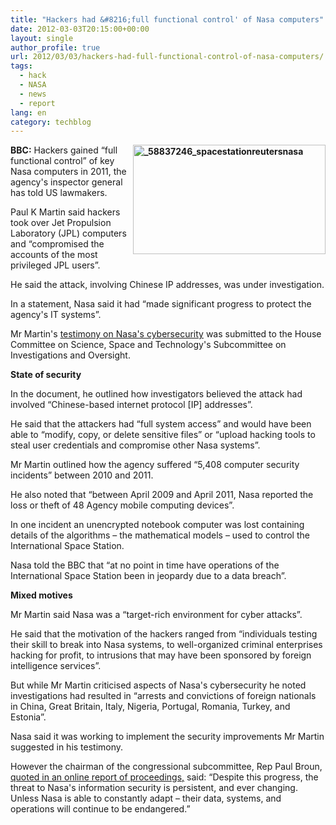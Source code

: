 ```yaml
---
title: "Hackers had &#8216;full functional control' of Nasa computers"
date: 2012-03-03T20:15:00+00:00
layout: single
author_profile: true
url: 2012/03/03/hackers-had-full-functional-control-of-nasa-computers/
tags:
  - hack
  - NASA
  - news
  - report
lang: en
category: techblog
---
```

**[<img title="_58837246_spacestationreutersnasa" border="0" alt="_58837246_spacestationreutersnasa" align="right" src="http://lh5.ggpht.com/-NT8Za4zQPPk/T1J0638nUSI/AAAAAAAAFDc/F21nAUJ8vOE/_58837246_spacestationreutersnasa_thumb%25255B1%25255D.jpg?imgmax=800" width="308" height="175" />](http://lh3.ggpht.com/-fnmJA2A1z9E/T1J0rcanuSI/AAAAAAAAFDU/u8e4saPH2Zs/s1600-h/_58837246_spacestationreutersnasa%25255B3%25255D.jpg)BBC:** Hackers gained &#8220;full functional control&#8221; of key Nasa computers in 2011, the agency's inspector general has told US lawmakers. 

Paul K Martin said hackers took over Jet Propulsion Laboratory (JPL) computers and &#8220;compromised the accounts of the most privileged JPL users&#8221;. 

He said the attack, involving Chinese IP addresses, was under investigation. 

In a statement, Nasa said it had &#8220;made significant progress to protect the agency's IT systems&#8221;. 

Mr Martin's [testimony on Nasa's cybersecurity](http://oig.nasa.gov/congressional/FINAL_written_statement_for_%20IT_%20hearing_February_26_edit_v2.pdf) was submitted to the House Committee on Science, Space and Technology's Subcommittee on Investigations and Oversight. 

**State of security** 

In the document, he outlined how investigators believed the attack had involved &#8220;Chinese-based internet protocol [IP] addresses&#8221;. 

He said that the attackers had &#8220;full system access&#8221; and would have been able to &#8220;modify, copy, or delete sensitive files&#8221; or &#8220;upload hacking tools to steal user credentials and compromise other Nasa systems&#8221;. 

Mr Martin outlined how the agency suffered &#8220;5,408 computer security incidents&#8221; between 2010 and 2011. 

He also noted that &#8220;between April 2009 and April 2011, Nasa reported the loss or theft of 48 Agency mobile computing devices&#8221;. 

In one incident an unencrypted notebook computer was lost containing details of the algorithms &#8211; the mathematical models &#8211; used to control the International Space Station. 

Nasa told the BBC that &#8220;at no point in time have operations of the International Space Station been in jeopardy due to a data breach&#8221;. 

**Mixed motives** 

Mr Martin said Nasa was a &#8220;target-rich environment for cyber attacks&#8221;. 

He said that the motivation of the hackers ranged from &#8220;individuals testing their skill to break into Nasa systems, to well-organized criminal enterprises hacking for profit, to intrusions that may have been sponsored by foreign intelligence services&#8221;. 

But while Mr Martin criticised aspects of Nasa's cybersecurity he noted investigations had resulted in &#8220;arrests and convictions of foreign nationals in China, Great Britain, Italy, Nigeria, Portugal, Romania, Turkey, and Estonia&#8221;. 

Nasa said it was working to implement the security improvements Mr Martin suggested in his testimony. 

However the chairman of the congressional subcommittee, Rep Paul Broun, [quoted in an online report of proceedings,](http://science.house.gov/press-release/witnesses-highlight-unique-cybersecurity-challenges-nasa) said: &#8220;Despite this progress, the threat to Nasa's information security is persistent, and ever changing. Unless Nasa is able to constantly adapt &#8211; their data, systems, and operations will continue to be endangered.&#8221;